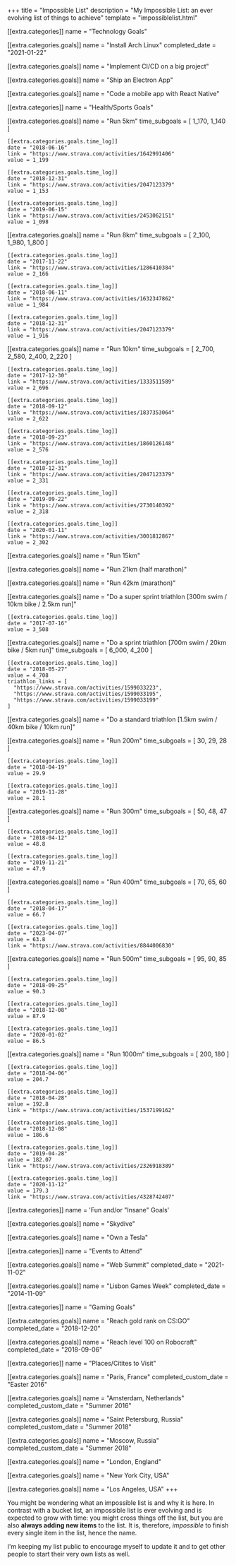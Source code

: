 +++
title = "Impossible List"
description = "My Impossible List: an ever evolving list of things to achieve"
template = "impossiblelist.html"

[[extra.categories]]
name = "Technology Goals"

  [[extra.categories.goals]]
  name = "Install Arch Linux"
  completed_date = "2021-01-22"

  [[extra.categories.goals]]
  name = "Implement CI/CD on a big project"

  [[extra.categories.goals]]
  name = "Ship an Electron App"

  [[extra.categories.goals]]
  name = "Code a mobile app with React Native"

[[extra.categories]]
name = "Health/Sports Goals"

  [[extra.categories.goals]]
  name = "Run 5km"
  time_subgoals = [ 1_170, 1_140 ]

    [[extra.categories.goals.time_log]]
    date = "2018-06-16"
    link = "https://www.strava.com/activities/1642991406"
    value = 1_199

    [[extra.categories.goals.time_log]]
    date = "2018-12-31"
    link = "https://www.strava.com/activities/2047123379"
    value = 1_153

    [[extra.categories.goals.time_log]]
    date = "2019-06-15"
    link = "https://www.strava.com/activities/2453062151"
    value = 1_098

  [[extra.categories.goals]]
  name = "Run 8km"
  time_subgoals = [ 2_100, 1_980, 1_800 ]

    [[extra.categories.goals.time_log]]
    date = "2017-11-22"
    link = "https://www.strava.com/activities/1286410384"
    value = 2_166

    [[extra.categories.goals.time_log]]
    date = "2018-06-11"
    link = "https://www.strava.com/activities/1632347862"
    value = 1_984

    [[extra.categories.goals.time_log]]
    date = "2018-12-31"
    link = "https://www.strava.com/activities/2047123379"
    value = 1_916

  [[extra.categories.goals]]
  name = "Run 10km"
  time_subgoals = [ 2_700, 2_580, 2_400, 2_220 ]

    [[extra.categories.goals.time_log]]
    date = "2017-12-30"
    link = "https://www.strava.com/activities/1333511589"
    value = 2_696

    [[extra.categories.goals.time_log]]
    date = "2018-09-12"
    link = "https://www.strava.com/activities/1837353064"
    value = 2_622

    [[extra.categories.goals.time_log]]
    date = "2018-09-23"
    link = "https://www.strava.com/activities/1860126148"
    value = 2_576

    [[extra.categories.goals.time_log]]
    date = "2018-12-31"
    link = "https://www.strava.com/activities/2047123379"
    value = 2_331

    [[extra.categories.goals.time_log]]
    date = "2019-09-22"
    link = "https://www.strava.com/activities/2730140392"
    value = 2_318

    [[extra.categories.goals.time_log]]
    date = "2020-01-11"
    link = "https://www.strava.com/activities/3001812867"
    value = 2_302

  [[extra.categories.goals]]
  name = "Run 15km"

  [[extra.categories.goals]]
  name = "Run 21km (half marathon)"

  [[extra.categories.goals]]
  name = "Run 42km (marathon)"

  [[extra.categories.goals]]
  name = "Do a super sprint triathlon [300m swim / 10km bike / 2.5km run]"

    [[extra.categories.goals.time_log]]
    date = "2017-07-16"
    value = 3_508

  [[extra.categories.goals]]
  name = "Do a sprint triathlon [700m swim / 20km bike / 5km run]"
  time_subgoals = [ 6_000, 4_200 ]

    [[extra.categories.goals.time_log]]
    date = "2018-05-27"
    value = 4_708
    triathlon_links = [
      "https://www.strava.com/activities/1599033223",
      "https://www.strava.com/activities/1599033195",
      "https://www.strava.com/activities/1599033199"
    ]

  [[extra.categories.goals]]
  name = "Do a standard triathlon [1.5km swim / 40km bike / 10km run]"

  [[extra.categories.goals]]
  name = "Run 200m"
  time_subgoals = [ 30, 29, 28 ]

    [[extra.categories.goals.time_log]]
    date = "2018-04-19"
    value = 29.9

    [[extra.categories.goals.time_log]]
    date = "2019-11-28"
    value = 28.1

  [[extra.categories.goals]]
  name = "Run 300m"
  time_subgoals = [ 50, 48, 47 ]

    [[extra.categories.goals.time_log]]
    date = "2018-04-12"
    value = 48.8

    [[extra.categories.goals.time_log]]
    date = "2019-11-21"
    value = 47.9

  [[extra.categories.goals]]
  name = "Run 400m"
  time_subgoals = [ 70, 65, 60 ]

    [[extra.categories.goals.time_log]]
    date = "2018-04-17"
    value = 66.7

    [[extra.categories.goals.time_log]]
    date = "2023-04-07"
    value = 63.8
    link = "https://www.strava.com/activities/8844006830"

  [[extra.categories.goals]]
  name = "Run 500m"
  time_subgoals = [ 95, 90, 85 ]

    [[extra.categories.goals.time_log]]
    date = "2018-09-25"
    value = 90.3

    [[extra.categories.goals.time_log]]
    date = "2018-12-08"
    value = 87.9

    [[extra.categories.goals.time_log]]
    date = "2020-01-02"
    value = 86.5

  [[extra.categories.goals]]
  name = "Run 1000m"
  time_subgoals = [ 200, 180 ]

    [[extra.categories.goals.time_log]]
    date = "2018-04-06"
    value = 204.7

    [[extra.categories.goals.time_log]]
    date = "2018-04-28"
    value = 192.8
    link = "https://www.strava.com/activities/1537199162"

    [[extra.categories.goals.time_log]]
    date = "2018-12-08"
    value = 186.6

    [[extra.categories.goals.time_log]]
    date = "2019-04-28"
    value = 182.07
    link = "https://www.strava.com/activities/2326918389"

    [[extra.categories.goals.time_log]]
    date = "2020-11-12"
    value = 179.3
    link = "https://www.strava.com/activities/4328742407"

[[extra.categories]]
name = 'Fun and/or "Insane" Goals'

  [[extra.categories.goals]]
  name = "Skydive"

  [[extra.categories.goals]]
  name = "Own a Tesla"

[[extra.categories]]
name = "Events to Attend"

  [[extra.categories.goals]]
  name = "Web Summit"
  completed_date = "2021-11-02"

  [[extra.categories.goals]]
  name = "Lisbon Games Week"
  completed_date = "2014-11-09"

[[extra.categories]]
name = "Gaming Goals"

  [[extra.categories.goals]]
  name = "Reach gold rank on CS:GO"
  completed_date = "2018-12-20"

  [[extra.categories.goals]]
  name = "Reach level 100 on Robocraft"
  completed_date = "2018-09-06"

[[extra.categories]]
name = "Places/Citites to Visit"

  [[extra.categories.goals]]
  name = "Paris, France"
  completed_custom_date = "Easter 2016"

  [[extra.categories.goals]]
  name = "Amsterdam, Netherlands"
  completed_custom_date = "Summer 2016"

  [[extra.categories.goals]]
  name = "Saint Petersburg, Russia"
  completed_custom_date = "Summer 2018"

  [[extra.categories.goals]]
  name = "Moscow, Russia"
  completed_custom_date = "Summer 2018"

  [[extra.categories.goals]]
  name = "London, England"

  [[extra.categories.goals]]
  name = "New York City, USA"

  [[extra.categories.goals]]
  name = "Los Angeles, USA"
+++

You might be wondering what an impossible list is and why it is here.
In contrast with a bucket list, an impossible list is ever evolving and is expected
to grow with time: you might cross things off the list, but you are also
**always adding new items** to the list. It is, therefore, _impossible_
to finish every single item in the list, hence the name.

I'm keeping my list public to encourage myself to update it and to
get other people to start their very own lists as well.
